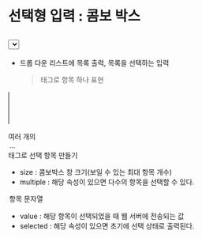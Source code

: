 # 선택형 입력 : 콤보 박스

## <select>

- 드롭 다운 리스트에 목록 출력, 목록을 선택하는 입력
    > <option> 태그로 항목 하나 표현

<select name="요소 이름"
        size="개수"
        multiple>

여러 개의 <option>...</option> 태그로 선택 항목 만들기

</select>

- size : 콤보박스 창 크기(보일 수 있는 최대 항목 개수)
- multiple : 해당 속성이 있으면 다수의 항목을 선택할 수 있다.


<option value="옵션값"
        selected>

항목 문자열

</option>

- value : 해당 항목이 선택되었을 때 웹 서버에 전송되는 값
- selected : 해당 속성이 있으면 초기에 선택 상태로 출력된다.